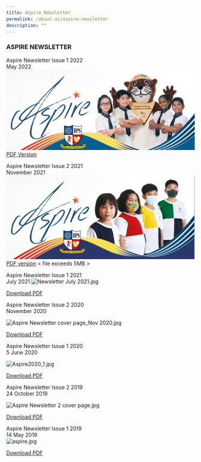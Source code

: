 ```yaml
---
title: Aspire Newsletter
permalink: /about-us/aspire-newsletter
description: ""
---
```

### ASPIRE NEWSLETTER

Aspire Newsletter Issue 1 2022  
May 2022  
![May 2022.jpg](/images/May%202022.jpg)
[PDF Version](/files/Aspire2022Issue1-web.pdf)
  
Aspire Newsletter Issue 2 2021  
November 2021  
![Newsletter Issue 1 2021.jpg](/images/newsletter%202%202021.jpg)
[PDF version](https://bendemeerpri-moe-edu-sg-admin.cwp.sg/qql/slot/u939/2021%20Matters/2021%20Newsletter/Aspire%202021%20Issue2.pdf)  < file exceeds 5MB >
  
Aspire Newsletter Issue 1 2021  
July 2021
![Newsletter July 2021.jpg](https://bendemeerpri-moe-edu-sg-admin.cwp.sg/qql/slot/u939/2021%20Letters/Term%203%202021/Newsletter%20July%202021.jpg)  
  
  
  
  
  
  
  
  
  
[Download PDF](https://bendemeerpri-moe-edu-sg-admin.cwp.sg/qql/slot/u939/2021%20Letters/Term%203%202021/Aspire%202021%20Issue1v3.pdf)  
  
  
  
Aspire Newsletter Issue 2 2020  
November 2020  
  
![Aspire Newsletter cover page_Nov 2020.jpg](https://bendemeerpri-moe-edu-sg-admin.cwp.sg/qql/slot/u939/2020%20non-PG/ASPIRE%20Newsletter/Aspire%20Newsletter%20cover%20page_Nov%202020.jpg)  
  
  
  
  
  
  
  
  
  
[Download PDF](https://bendemeerpri-moe-edu-sg-admin.cwp.sg/qql/slot/u939/2020%20non-PG/ASPIRE%20Newsletter/AACOHX~J.PDF)  
  
  
  
  
Aspire Newsletter Issue 1 2020  
5 June 2020  
  
![Aspire2020_1.jpg](https://bendemeerpri-moe-edu-sg-admin.cwp.sg/qql/slot/u939/Aspire2020_1.jpg)  
  
  
  
  
  
  
  
  
  
[Download PDF](https://bendemeerpri-moe-edu-sg-admin.cwp.sg/qql/slot/u939/Aspire%202020%20Issue1%20online.pdf)  
  
  
  
Aspire Newsletter Issue 2 2019  
24 October 2019  
  
![Aspire Newsletter 2 cover page.jpg](https://bendemeerpri-moe-edu-sg-admin.cwp.sg/qql/slot/u939/Aspire%20Newsletter%202%20cover%20page.jpg)  
  
  
  
  
  
  
  
  
  
  
[Download PDF](https://bendemeerpri-moe-edu-sg-admin.cwp.sg/qql/slot/u939/Aspire%20Newsletter%202nd%20Issue%20(FINAL).pdf)  
  
  
  
Aspire Newsletter Issue 1 2019  
14 May 2019  
[](https://bendemeerpri-moe-edu-sg-admin.cwp.sg/)![aspire.jpg](https://bendemeerpri-moe-edu-sg-admin.cwp.sg/qql/slot/u740/About%20Us/Aspire%20Newsletter/aspire.jpg)  
  
  
  
  
  
  
  
  
  
  
[Download PDF](https://bendemeerpri-moe-edu-sg-admin.cwp.sg/qql/slot/u740/About%20Us/Aspire%20Newsletter/Aspire%20Newsletter%20web.pdf)